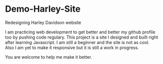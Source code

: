 # Demo-Harley-Site
Redesigning Harley Davidson website

I am practicing web development to get better and better my github profile too by pushing code regulary. This project is a site I designed and built right after learning Javascript. I am still a beginner and the site is not as cool. Also I am yet to make it responsive but it is still a work in progress.

You are welcome to help me make it better.
